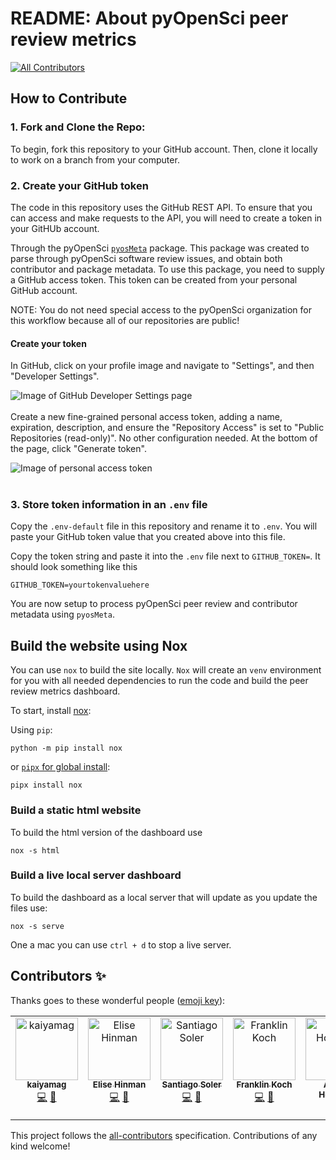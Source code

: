 # README: About pyOpenSci peer review metrics
<!-- ALL-CONTRIBUTORS-BADGE:START - Do not remove or modify this section -->
[![All Contributors](https://img.shields.io/badge/all_contributors-7-orange.svg?style=flat-square)](#contributors-)
<!-- ALL-CONTRIBUTORS-BADGE:END -->



## How to Contribute

### 1. **Fork and Clone the Repo:**

To begin, fork this repository to your GitHub account. Then, clone it
locally to work on a branch from your computer.

### 2. Create your GitHub token

The code in this repository uses the GitHub REST API. To ensure that you can
access and make requests to the API, you will need to create a token in your
GitHUb account.

Through the pyOpenSci [`pyosMeta`](https://github.com/pyOpenSci/pyosMeta)
package. This package was created to parse through pyOpenSci software review
issues, and obtain both contributor and package metadata. To use this package,
you need to supply a GitHub access
token. This token can be created from your personal GitHub account.

NOTE: You do not need special access to the pyOpenSci organization for this workflow
because all of our repositories are public!

#### Create your token

In GitHub, click on your profile image and navigate to "Settings", and then
"Developer Settings".

![Image of GitHub Developer Settings page](images/developer_settings.png "Developer Settings page")
<br/><br/>
Create a new fine-grained personal access token, adding a name, expiration,
description, and ensure the "Repository Access" is set to "Public Repositories
(read-only)". No other configuration needed. At the bottom of the page, click
"Generate token".

![Image of personal access token](images/token.png "Token configuration page")
<br/><br/>

### 3. Store token information in an `.env` file

Copy the `.env-default` file in this repository and
rename it to `.env`. You will paste your GitHub token value that you created
above into this file.

Copy the token string and paste it into the `.env` file next to `GITHUB_TOKEN=`.
It should look something like this

`GITHUB_TOKEN=yourtokenvaluehere`

You are now setup to process pyOpenSci peer review and contributor metadata
using `pyosMeta`.

## Build the website using Nox

You can use `nox` to build the site locally. `Nox` will create an `venv`
environment for you with all needed dependencies to run the code and build
the peer review metrics dashboard.

To start, install [nox](https://nox.thea.codes/en/stable/):

Using `pip`:

`python -m pip install nox`

or [`pipx` for global install](https://pipx.pypa.io/stable/):

`pipx install nox`

### Build a static html website

To build the html version of the dashboard use

`nox -s html`

### Build a live local server dashboard

To build the dashboard as a local server that will update
as you update the files use:

`nox -s serve`

One a mac you can use `ctrl + d` to stop a live server.

## Contributors ✨

Thanks goes to these wonderful people ([emoji key](https://allcontributors.org/docs/en/emoji-key)):

<!-- ALL-CONTRIBUTORS-LIST:START - Do not remove or modify this section -->
<!-- prettier-ignore-start -->
<!-- markdownlint-disable -->
<table>
  <tbody>
    <tr>
      <td align="center" valign="top" width="14.28%"><a href="https://github.com/kaiyamag"><img src="https://avatars.githubusercontent.com/u/98053751?v=4?s=100" width="100px;" alt="kaiyamag"/><br /><sub><b>kaiyamag</b></sub></a><br /><a href="https://github.com/pyOpenSci/peer-review-metrics/commits?author=kaiyamag" title="Code">💻</a> <a href="https://github.com/pyOpenSci/peer-review-metrics/pulls?q=is%3Apr+reviewed-by%3Akaiyamag" title="Reviewed Pull Requests">👀</a></td>
      <td align="center" valign="top" width="14.28%"><a href="https://github.com/ehinman"><img src="https://avatars.githubusercontent.com/u/121896266?v=4?s=100" width="100px;" alt="Elise Hinman"/><br /><sub><b>Elise Hinman</b></sub></a><br /><a href="https://github.com/pyOpenSci/peer-review-metrics/commits?author=ehinman" title="Code">💻</a> <a href="https://github.com/pyOpenSci/peer-review-metrics/pulls?q=is%3Apr+reviewed-by%3Aehinman" title="Reviewed Pull Requests">👀</a></td>
      <td align="center" valign="top" width="14.28%"><a href="https://www.santisoler.com"><img src="https://avatars.githubusercontent.com/u/11541317?v=4?s=100" width="100px;" alt="Santiago Soler"/><br /><sub><b>Santiago Soler</b></sub></a><br /><a href="https://github.com/pyOpenSci/peer-review-metrics/commits?author=santisoler" title="Code">💻</a> <a href="https://github.com/pyOpenSci/peer-review-metrics/pulls?q=is%3Apr+reviewed-by%3Asantisoler" title="Reviewed Pull Requests">👀</a></td>
      <td align="center" valign="top" width="14.28%"><a href="https://github.com/fwkoch"><img src="https://avatars.githubusercontent.com/u/9453731?v=4?s=100" width="100px;" alt="Franklin Koch"/><br /><sub><b>Franklin Koch</b></sub></a><br /><a href="https://github.com/pyOpenSci/peer-review-metrics/commits?author=fwkoch" title="Code">💻</a> <a href="https://github.com/pyOpenSci/peer-review-metrics/pulls?q=is%3Apr+reviewed-by%3Afwkoch" title="Reviewed Pull Requests">👀</a></td>
      <td align="center" valign="top" width="14.28%"><a href="https://github.com/agoose77"><img src="https://avatars.githubusercontent.com/u/1248413?v=4?s=100" width="100px;" alt="Angus Hollands"/><br /><sub><b>Angus Hollands</b></sub></a><br /><a href="https://github.com/pyOpenSci/peer-review-metrics/commits?author=agoose77" title="Code">💻</a> <a href="https://github.com/pyOpenSci/peer-review-metrics/pulls?q=is%3Apr+reviewed-by%3Aagoose77" title="Reviewed Pull Requests">👀</a></td>
      <td align="center" valign="top" width="14.28%"><a href="http://batalex.github.io"><img src="https://avatars.githubusercontent.com/u/11004857?v=4?s=100" width="100px;" alt="Alex Batisse"/><br /><sub><b>Alex Batisse</b></sub></a><br /><a href="https://github.com/pyOpenSci/peer-review-metrics/commits?author=batalex" title="Code">💻</a> <a href="https://github.com/pyOpenSci/peer-review-metrics/pulls?q=is%3Apr+reviewed-by%3Abatalex" title="Reviewed Pull Requests">👀</a></td>
      <td align="center" valign="top" width="14.28%"><a href="https://hachyderm.io/web/@willingc"><img src="https://avatars.githubusercontent.com/u/2680980?v=4?s=100" width="100px;" alt="Carol Willing"/><br /><sub><b>Carol Willing</b></sub></a><br /><a href="https://github.com/pyOpenSci/peer-review-metrics/commits?author=willingc" title="Code">💻</a> <a href="https://github.com/pyOpenSci/peer-review-metrics/pulls?q=is%3Apr+reviewed-by%3Awillingc" title="Reviewed Pull Requests">👀</a></td>
    </tr>
  </tbody>
</table>

<!-- markdownlint-restore -->
<!-- prettier-ignore-end -->

<!-- ALL-CONTRIBUTORS-LIST:END -->

This project follows the [all-contributors](https://github.com/all-contributors/all-contributors) specification. Contributions of any kind welcome!
